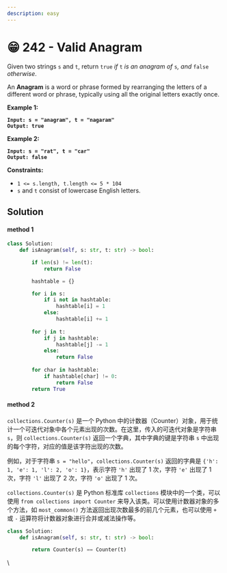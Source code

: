 ```yaml
---
description: easy
---
```


# 😁 242 - Valid Anagram

Given two strings `s` and `t`, return `true` _if_ `t` _is an anagram of_ `s`_, and_ `false` _otherwise_.

An **Anagram** is a word or phrase formed by rearranging the letters of a different word or phrase, typically using all the original letters exactly once.

&#x20;

**Example 1:**

<pre><code><strong>Input: s = "anagram", t = "nagaram"
</strong><strong>Output: true
</strong></code></pre>

**Example 2:**

<pre><code><strong>Input: s = "rat", t = "car"
</strong><strong>Output: false
</strong></code></pre>

&#x20;

**Constraints:**

* `1 <= s.length, t.length <= 5 * 104`
* `s` and `t` consist of lowercase English letters.

## Solution

#### method 1

```python
class Solution:
    def isAnagram(self, s: str, t: str) -> bool:

        if len(s) != len(t):
            return False

        hashtable = {}

        for i in s:
            if i not in hashtable:
                hashtable[i] = 1
            else: 
                hashtable[i] += 1
            
        for j in t:
            if j in hashtable:
                hashtable[j] -= 1
            else:
                return False
        
        for char in hashtable:
            if hashtable[char] != 0:
                return False
        return True
```

#### method 2

`collections.Counter(s)` 是一个 Python 中的计数器（Counter）对象，用于统计一个可迭代对象中各个元素出现的次数。在这里，传入的可迭代对象是字符串 `s`，则 `collections.Counter(s)` 返回一个字典，其中字典的键是字符串 `s` 中出现的每个字符，对应的值是该字符出现的次数。

例如，对于字符串 `s = "hello"`，`collections.Counter(s)` 返回的字典是 `{'h': 1, 'e': 1, 'l': 2, 'o': 1}`，表示字符 `'h'` 出现了 1 次，字符 `'e'` 出现了 1 次，字符 `'l'` 出现了 2 次，字符 `'o'` 出现了 1 次。

`collections.Counter(s)` 是 Python 标准库 `collections` 模块中的一个类，可以使用 `from collections import Counter` 来导入该类。可以使用计数器对象的多个方法，如 `most_common()` 方法返回出现次数最多的前几个元素，也可以使用 `+` 或 `-` 运算符将计数器对象进行合并或减法操作等。

```python
class Solution:
    def isAnagram(self, s: str, t: str) -> bool:

        return Counter(s) == Counter(t)
```

\

